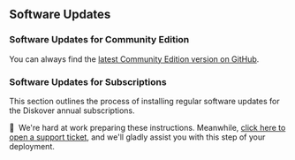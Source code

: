 <p id="software_update"></p>

## Software Updates

### Software Updates for Community Edition

You can always find the [latest Community Edition version on GitHub](https://github.com/diskoverdata/diskover-community/releases).


### Software Updates for Subscriptions

This section outlines the process of installing regular software updates for the Diskover annual subscriptions.

🚧 &nbsp;We're hard at work preparing these instructions. Meanwhile, [click here to open a support ticket](https://support.diskoverdata.com/), and we'll gladly assist you with this step of your deployment.
